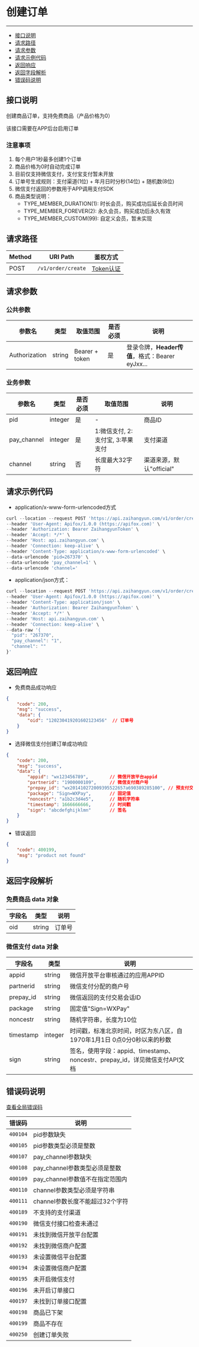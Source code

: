 # 创建订单

---
- [接口说明](#section-1)
- [请求路径](#section-2)
- [请求参数](#section-3)
- [请求示例代码](#section-4)
- [返回响应](#section-5)
- [返回字段解析](#section-6)
- [错误码说明](#section-7)

<a name="section-1"></a>
## 接口说明

创建商品订单，支持免费商品（产品价格为0）

该接口需要在APP后台启用订单

### 注意事项

1. 每个用户1秒最多创建1个订单
2. 商品价格为0时自动完成订单
3. 目前仅支持微信支付，支付宝支付暂未开放
4. 订单号生成规则：支付渠道(1位) + 年月日时分秒(14位) + 随机数(8位)
5. 微信支付返回的参数用于APP调用支付SDK
6. 商品类型说明：
   - TYPE_MEMBER_DURATION(1): 时长会员，购买成功后延长会员时间
   - TYPE_MEMBER_FOREVER(2): 永久会员，购买成功后永久有效
   - TYPE_MEMBER_CUSTOM(99): 自定义会员，暂未实现

<a name="section-2"></a>
## 请求路径

| Method | URI Path | 鉴权方式 |
| -- | -- | -- |
| POST | `/v1/order/create` | [Token认证](/{{route}}/{{version}}/intro#section-4) |

<a name="section-3"></a>
## 请求参数

### 公共参数
| 参数名 | 类型 | 取值范围 | 是否必须 | 说明 |
| -- | -- | -- | -- | -- |
| Authorization | string | Bearer + token | 是 | 登录令牌，**Header传值**，格式：Bearer eyJxx... |

### 业务参数
| 参数名 | 类型 | 是否必须 | 取值范围 | 说明 |
| -- | -- | -- | -- | -- |
| pid | integer | 是 | - | 商品ID |
| pay_channel | integer | 是 | 1:微信支付, 2:支付宝, 3:苹果支付 | 支付渠道 |
| channel | string | 否 | 长度最大32字符 | 渠道来源，默认"official" |

<a name="section-4"></a>
## 请求示例代码

- application/x-www-form-urlencoded方式

```javascript
curl --location --request POST 'https://api.zaihangyun.com/v1/order/create' \
--header 'User-Agent: Apifox/1.0.0 (https://apifox.com)' \
--header 'Authorization: Bearer ZaihangyunToken' \
--header 'Accept: */*' \
--header 'Host: api.zaihangyun.com' \
--header 'Connection: keep-alive' \
--header 'Content-Type: application/x-www-form-urlencoded' \
--data-urlencode 'pid=267370' \
--data-urlencode 'pay_channel=1' \
--data-urlencode 'channel='
```

- application/json方式：

```javascript
curl --location --request POST 'https://api.zaihangyun.com/v1/order/create' \
--header 'User-Agent: Apifox/1.0.0 (https://apifox.com)' \
--header 'Content-Type: application/json' \
--header 'Authorization: Bearer ZaihangyunToken' \
--header 'Accept: */*' \
--header 'Host: api.zaihangyun.com' \
--header 'Connection: keep-alive' \
--data-raw '{
  "pid": "267370",
  "pay_channel": "1",
  "channel": ""
}'
```

<a name="section-5"></a>
## 返回响应

- 免费商品成功响应

```json
{
    "code": 200,
    "msg": "success",
    "data": {
        "oid": "120230419201602123456"  // 订单号
    }
}
```

- 选择微信支付创建订单成功响应

```json
{
    "code": 200,
    "msg": "success",
    "data": {
        "appid": "wx123456789",        // 微信开放平台appid
        "partnerid": "1900000109",     // 微信支付商户号
        "prepay_id": "wx201410272009395522657a690389285100", // 预支付交易会话标识
        "package": "Sign=WXPay",       // 固定值
        "noncestr": "a1b2c3d4e5",      // 随机字符串
        "timestamp": 1666666666,       // 时间戳
        "sign": "abcdefghijklmn"       // 签名
    }
}
```

- 错误返回

```json
{
    "code": 400199,
    "msg": "product not found"
}
```

<a name="section-6"></a>
## 返回字段解析

### 免费商品 data 对象
| 字段名 | 类型 | 说明 |
| -- | -- | -- |
| oid | string | 订单号 |

### 微信支付 data 对象
| 字段名 | 类型 | 说明 |
| -- | -- | -- |
| appid | string | 微信开放平台审核通过的应用APPID |
| partnerid | string | 微信支付分配的商户号 |
| prepay_id | string | 微信返回的支付交易会话ID |
| package | string | 固定值"Sign=WXPay" |
| noncestr | string | 随机字符串，长度为10位 |
| timestamp | integer | 时间戳，标准北京时间，时区为东八区，自1970年1月1日 0点0分0秒以来的秒数 |
| sign | string | 签名，使用字段：appid、timestamp、noncestr、prepay_id，详见微信支付API文档 |

<a name="section-7"></a>
## 错误码说明

[查看全局错误码](/{{route}}/{{version}}/code#section-2)

| 错误码 | 说明 |
| -- | -- |
| `400104` | pid参数缺失 |
| `400105` | pid参数类型必须是整数 |
| `400107` | pay_channel参数缺失 |
| `400108` | pay_channel参数类型必须是整数 |
| `400109` | pay_channel参数值不在指定范围内 |
| `400110` | channel参数类型必须是字符串 |
| `400111` | channel参数长度不能超过32个字符 |
| `400189` | 不支持的支付渠道 |
| `400190` | 微信支付接口检查未通过 |
| `400191` | 未找到微信开放平台配置 |
| `400192` | 未找到微信商户配置 |
| `400193` | 未设置微信平台配置 |
| `400194` | 未设置微信商户配置 |
| `400195` | 未开启微信支付 |
| `400196` | 未开启订单接口 |
| `400197` | 未找到订单接口配置 |
| `400198` | 商品已下架 |
| `400199` | 商品不存在 |
| `400250` | 创建订单失败 |